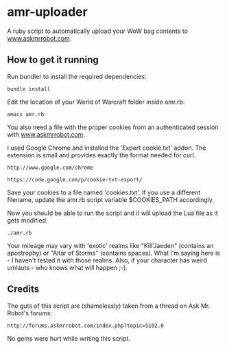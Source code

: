 amr-uploader
============

A ruby script to automatically upload your WoW bag contents to www.askmrrobot.com.

How to get it running
---------------------

Run bundler to install the required dependencies:

    bundle install

Edit the location of your World of Warcraft folder inside amr.rb:

    emacs amr.rb

You also need a file with the proper cookies from an authenticated
session with www.askmrrobot.com.

I used Google Chrome and installed the 'Export cookie.txt' addon. The
extension is small and provides exactly the format needed for curl.

    http://www.google.com/chrome

    https://code.google.com/p/cookie-txt-export/

Save your cookies to a file named 'cookies.txt'. If you use a
different filename, update the amr.rb script variable $COOKIES_PATH
accordingly.

Now you should be able to run the script and it will upload the Lua
file as it gets modified:

    ./amr.rb

Your mileage may vary with 'exotic' realms like "Kill'Jaeden"
(contains an apostrophy) or "Altar of Storms" (contains spaces). What
I'm saying here is - I haven't tested it with those realms. Also, if
your character has weird umlauts - who knows what will happen ;-).


Credits
-------

The guts of this script are (shamelessly) taken from a thread on Ask
Mr. Robot's forums:

    http://forums.askmrrobot.com/index.php?topic=5102.0

No gems were hurt while writing this script.
